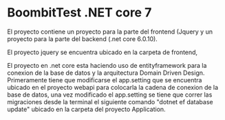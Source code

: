 # BoombitTest .NET core 7

El proyecto contiene un proyecto para la parte del frontend (Jquery y un proyecto para la parte del backend (.net core 6.0.10).

El proyecto jquery se encuentra ubicado en la carpeta de frontend,

El proyecto en .net core esta haciendo uso de entityframework para la conexion de la base de datos y la arquitectura Domain Driven Design. Primeramente tiene que modificarse el app.setting que se encuentra ubicado en el proyecto webapi para colocarla la cadena de conexion de la base de datos, una vez modificado el app.setting se tiene que correr las migraciones desde la terminal el siguiente comando "dotnet ef database update" ubicado en la carpeta del proyecto Application.
